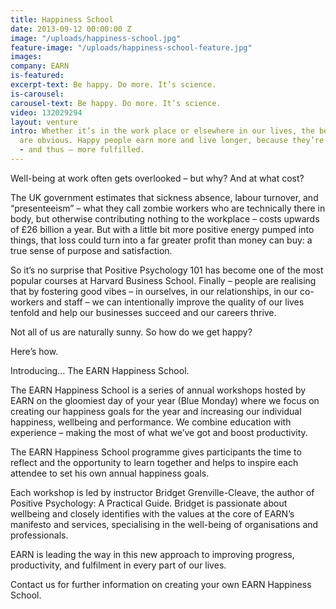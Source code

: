 ```yaml
---
title: Happiness School
date: 2013-09-12 00:00:00 Z
image: "/uploads/happiness-school.jpg"
feature-image: "/uploads/happiness-school-feature.jpg"
images: 
company: EARN
is-featured: 
excerpt-text: Be happy. Do more. It’s science.
is-carousel: 
carousel-text: Be happy. Do more. It’s science.
video: 132029294
layout: venture
intro: Whether it’s in the work place or elsewhere in our lives, the benefits of happiness
  are obvious. Happy people earn more and live longer, because they’re more productive
  - and thus – more fulfilled.
---
```


Well-being at work often gets overlooked – but why? And at what cost? 

The UK government estimates that sickness absence, labour turnover, and “presenteeism” – what they call zombie workers who are technically there in body, but otherwise contributing nothing to the workplace – costs upwards of £26 billion a year. But with a little bit more positive energy pumped into things, that loss could turn into a far greater profit than money can buy: a true sense of purpose and satisfaction.

So it’s no surprise that Positive Psychology 101 has become one of the most popular courses at Harvard Business School. Finally – people are realising that by fostering good vibes – in ourselves, in our relationships, in our co-workers and staff – we can intentionally improve the quality of our lives tenfold and help our businesses succeed and our careers thrive. 

Not all of us are naturally sunny. So how do we get happy?

Here’s how. 

Introducing...  The EARN Happiness School.

The EARN Happiness School is a series of annual workshops hosted by EARN on the gloomiest day of your year (Blue Monday) where we focus on creating our happiness goals for the year and increasing our individual happiness, wellbeing and performance. We combine education with experience – making the most of what we’ve got and boost productivity.
 
The EARN Happiness School programme gives participants the time to reflect and the opportunity to learn together and helps to inspire each attendee to set his own annual happiness goals. 

Each workshop is led by instructor Bridget Grenville-Cleave, the author of Positive Psychology: A Practical Guide. Bridget is passionate about wellbeing and closely identifies with the values at the core of EARN’s manifesto and services, specialising in the well-being of organisations and professionals.
 
EARN is leading the way in this new approach to improving progress, productivity, and fulfilment in every part of our lives.

Contact us for further information on creating your own EARN Happiness School.
